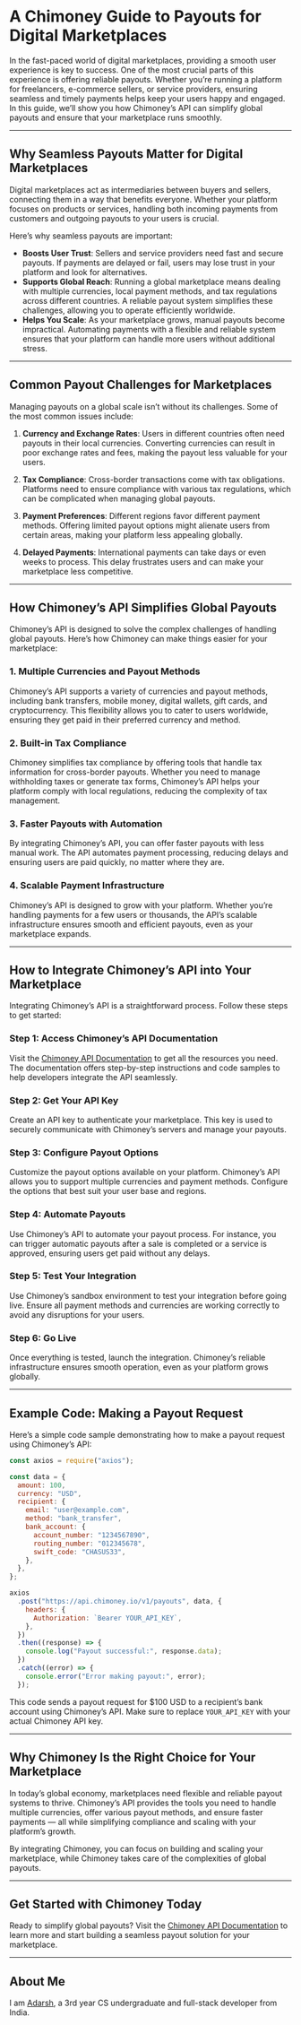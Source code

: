 # A Chimoney Guide to Payouts for Digital Marketplaces

In the fast-paced world of digital marketplaces, providing a smooth user experience is key to success. One of the most crucial parts of this experience is offering reliable payouts. Whether you’re running a platform for freelancers, e-commerce sellers, or service providers, ensuring seamless and timely payments helps keep your users happy and engaged. In this guide, we’ll show you how Chimoney’s API can simplify global payouts and ensure that your marketplace runs smoothly.

---

## Why Seamless Payouts Matter for Digital Marketplaces

Digital marketplaces act as intermediaries between buyers and sellers, connecting them in a way that benefits everyone. Whether your platform focuses on products or services, handling both incoming payments from customers and outgoing payouts to your users is crucial.

Here’s why seamless payouts are important:

- **Boosts User Trust**: Sellers and service providers need fast and secure payouts. If payments are delayed or fail, users may lose trust in your platform and look for alternatives.
- **Supports Global Reach**: Running a global marketplace means dealing with multiple currencies, local payment methods, and tax regulations across different countries. A reliable payout system simplifies these challenges, allowing you to operate efficiently worldwide.
- **Helps You Scale**: As your marketplace grows, manual payouts become impractical. Automating payments with a flexible and reliable system ensures that your platform can handle more users without additional stress.

---

## Common Payout Challenges for Marketplaces

Managing payouts on a global scale isn’t without its challenges. Some of the most common issues include:

1. **Currency and Exchange Rates**: Users in different countries often need payouts in their local currencies. Converting currencies can result in poor exchange rates and fees, making the payout less valuable for your users.
2. **Tax Compliance**: Cross-border transactions come with tax obligations. Platforms need to ensure compliance with various tax regulations, which can be complicated when managing global payouts.

3. **Payment Preferences**: Different regions favor different payment methods. Offering limited payout options might alienate users from certain areas, making your platform less appealing globally.

4. **Delayed Payments**: International payments can take days or even weeks to process. This delay frustrates users and can make your marketplace less competitive.

---

## How Chimoney’s API Simplifies Global Payouts

Chimoney’s API is designed to solve the complex challenges of handling global payouts. Here’s how Chimoney can make things easier for your marketplace:

### 1. Multiple Currencies and Payout Methods

Chimoney’s API supports a variety of currencies and payout methods, including bank transfers, mobile money, digital wallets, gift cards, and cryptocurrency. This flexibility allows you to cater to users worldwide, ensuring they get paid in their preferred currency and method.

### 2. Built-in Tax Compliance

Chimoney simplifies tax compliance by offering tools that handle tax information for cross-border payouts. Whether you need to manage withholding taxes or generate tax forms, Chimoney’s API helps your platform comply with local regulations, reducing the complexity of tax management.

### 3. Faster Payouts with Automation

By integrating Chimoney’s API, you can offer faster payouts with less manual work. The API automates payment processing, reducing delays and ensuring users are paid quickly, no matter where they are.

### 4. Scalable Payment Infrastructure

Chimoney’s API is designed to grow with your platform. Whether you’re handling payments for a few users or thousands, the API’s scalable infrastructure ensures smooth and efficient payouts, even as your marketplace expands.

---

## How to Integrate Chimoney’s API into Your Marketplace

Integrating Chimoney’s API is a straightforward process. Follow these steps to get started:

### Step 1: Access Chimoney’s API Documentation

Visit the [Chimoney API Documentation](https://docs.chimoney.io) to get all the resources you need. The documentation offers step-by-step instructions and code samples to help developers integrate the API seamlessly.

### Step 2: Get Your API Key

Create an API key to authenticate your marketplace. This key is used to securely communicate with Chimoney’s servers and manage your payouts.

### Step 3: Configure Payout Options

Customize the payout options available on your platform. Chimoney’s API allows you to support multiple currencies and payment methods. Configure the options that best suit your user base and regions.

### Step 4: Automate Payouts

Use Chimoney’s API to automate your payout process. For instance, you can trigger automatic payouts after a sale is completed or a service is approved, ensuring users get paid without any delays.

### Step 5: Test Your Integration

Use Chimoney’s sandbox environment to test your integration before going live. Ensure all payment methods and currencies are working correctly to avoid any disruptions for your users.

### Step 6: Go Live

Once everything is tested, launch the integration. Chimoney’s reliable infrastructure ensures smooth operation, even as your platform grows globally.

---

## Example Code: Making a Payout Request

Here’s a simple code sample demonstrating how to make a payout request using Chimoney’s API:

```javascript
const axios = require("axios");

const data = {
  amount: 100,
  currency: "USD",
  recipient: {
    email: "user@example.com",
    method: "bank_transfer",
    bank_account: {
      account_number: "1234567890",
      routing_number: "012345678",
      swift_code: "CHASUS33",
    },
  },
};

axios
  .post("https://api.chimoney.io/v1/payouts", data, {
    headers: {
      Authorization: `Bearer YOUR_API_KEY`,
    },
  })
  .then((response) => {
    console.log("Payout successful:", response.data);
  })
  .catch((error) => {
    console.error("Error making payout:", error);
  });
```

This code sends a payout request for $100 USD to a recipient’s bank account using Chimoney’s API. Make sure to replace `YOUR_API_KEY` with your actual Chimoney API key.

---

## Why Chimoney Is the Right Choice for Your Marketplace

In today’s global economy, marketplaces need flexible and reliable payout systems to thrive. Chimoney’s API provides the tools you need to handle multiple currencies, offer various payout methods, and ensure faster payments — all while simplifying compliance and scaling with your platform’s growth.

By integrating Chimoney, you can focus on building and scaling your marketplace, while Chimoney takes care of the complexities of global payouts.

---

## Get Started with Chimoney Today

Ready to simplify global payouts? Visit the [Chimoney API Documentation](https://docs.chimoney.io) to learn more and start building a seamless payout solution for your marketplace.

---

## About Me

I am [Adarsh](https://www.github.com/adarsh-jha-dev), a 3rd year CS undergraduate and full-stack developer from India.
